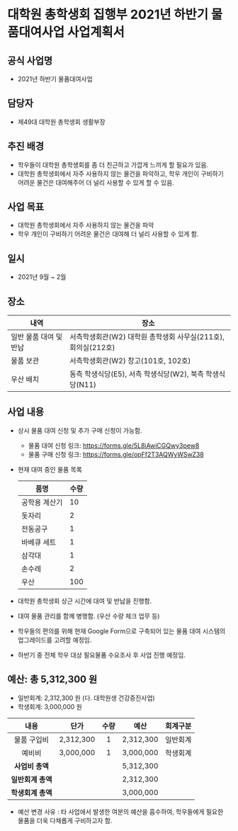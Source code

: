 대학원 총학생회 집행부 2021년 하반기 물품대여사업 사업계획서
===

## 공식 사업명
- 2021년 하반기 물품대여사업

## 담당자
- 제49대 대학원 총학생회 생활부장

## 추진 배경
- 학우들이 대학원 총학생회를 좀 더 친근하고 가깝게 느끼게 할 필요가 있음.
- 대학원 총학생회에서 자주 사용하지 않는 물건을 파악하고, 학우 개인이 구비하기 어려운 물건은 대여해주어 더 널리 사용할 수 있게 할 수 있음.

## 사업 목표
- 대학원 총학생회에서 자주 사용하지 않는 물건을 파악
- 학우 개인이 구비하기 어려운 물건은 대여해 더 널리 사용할 수 있게 함.
 
## 일시
- 2021년 9월 ~ 2월

## 장소

| 내역 | 장소 | 
|---|---|
| 일반 물품 대여 및 반납 | 서측학생회관(W2) 대학원 총학생회 사무실(211호), 회의실(212호) | 
| 물품 보관 | 서측학생회관(W2) 창고(101호, 102호) | 
| 우산 배치 | 동측 학생식당(E5), 서측 학생식당(W2), 북측 학생식당(N11) | 

## 사업 내용
- 상시 물품 대여 신청 및 추가 구매 신청이 가능함.
    - 물품 대여 신청 링크: https://forms.gle/5L8iAwiCGQwy3pew8 
    - 물품 구매 신청 링크: https://forms.gle/opFf2T3AQWyWSwZ38
- 현재 대여 중인 물품 목록 

    | 품명 | 수량 | 
    |---|---|
    | 공학용 계산기 | 10 |
    | 돗자리 | 2 |
    | 전동공구 | 1 |
    | 바베큐 세트 | 1 |
    | 삼각대 | 1 |
    | 손수레 | 2 |
    | 우산 | 100 |
    
- 대학원 총학생회 상근 시간에 대여 및 반납을 진행함.
- 대여 물품 관리를 함께 병행함. (우산 수량 체크 업무 등)
- 학우들의 편의를 위해 현재 Google Form으로 구축되어 있는 물품 대여 시스템의 업그레이드를 고려할 예정임.
- 하반기 중 전체 학우 대상 필요물품 수요조사 후 사업 진행 예정임.

## 예산: 총 5,312,300 원
- 일반회계: 2,312,300 원 (다. 대학원생 건강증진사업)
- 학생회계: 3,000,000 원 

| **내용** | **단가** | **수량** | **예산** | **회계구분** |
|:---:|:---:|:---:|:---:|:---:|
| 물품 구입비 | 2,312,300 | 1 | 2,312,300 | 일반회계 | 
| 예비비 | 3,000,000 | 1 | 3,000,000 | 학생회계 | 
| **사업비 총액** |  |  | 5,312,300 | |
| **일반회계 총액** |  |  | 2,312,300 | |
| **학생회계 총액** |  |  | 3,000,000 | |

* 예산 변경 사유 : 타 사업에서 발생한 여분의 예산을 흡수하여, 학우들에게 필요한 물품을 더욱 다채롭게 구비하고자 함.